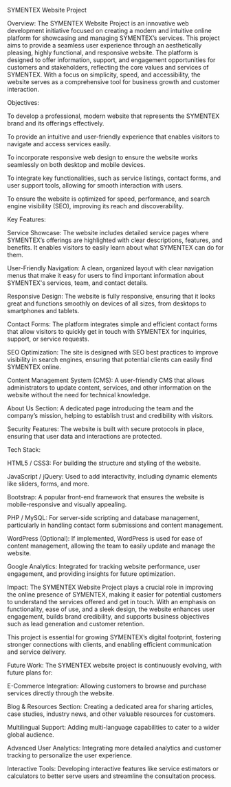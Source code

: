 SYMENTEX Website Project

Overview:
The SYMENTEX Website Project is an innovative web development initiative focused on creating a modern and intuitive online platform for showcasing and managing SYMENTEX’s services. This project aims to provide a seamless user experience through an aesthetically pleasing, highly functional, and responsive website. The platform is designed to offer information, support, and engagement opportunities for customers and stakeholders, reflecting the core values and services of SYMENTEX. With a focus on simplicity, speed, and accessibility, the website serves as a comprehensive tool for business growth and customer interaction.

Objectives:

To develop a professional, modern website that represents the SYMENTEX brand and its offerings effectively.

To provide an intuitive and user-friendly experience that enables visitors to navigate and access services easily.

To incorporate responsive web design to ensure the website works seamlessly on both desktop and mobile devices.

To integrate key functionalities, such as service listings, contact forms, and user support tools, allowing for smooth interaction with users.

To ensure the website is optimized for speed, performance, and search engine visibility (SEO), improving its reach and discoverability.

Key Features:

Service Showcase: The website includes detailed service pages where SYMENTEX’s offerings are highlighted with clear descriptions, features, and benefits. It enables visitors to easily learn about what SYMENTEX can do for them.

User-Friendly Navigation: A clean, organized layout with clear navigation menus that make it easy for users to find important information about SYMENTEX's services, team, and contact details.

Responsive Design: The website is fully responsive, ensuring that it looks great and functions smoothly on devices of all sizes, from desktops to smartphones and tablets.

Contact Forms: The platform integrates simple and efficient contact forms that allow visitors to quickly get in touch with SYMENTEX for inquiries, support, or service requests.

SEO Optimization: The site is designed with SEO best practices to improve visibility in search engines, ensuring that potential clients can easily find SYMENTEX online.

Content Management System (CMS): A user-friendly CMS that allows administrators to update content, services, and other information on the website without the need for technical knowledge.

About Us Section: A dedicated page introducing the team and the company’s mission, helping to establish trust and credibility with visitors.

Security Features: The website is built with secure protocols in place, ensuring that user data and interactions are protected.

Tech Stack:

HTML5 / CSS3: For building the structure and styling of the website.

JavaScript / jQuery: Used to add interactivity, including dynamic elements like sliders, forms, and more.

Bootstrap: A popular front-end framework that ensures the website is mobile-responsive and visually appealing.

PHP / MySQL: For server-side scripting and database management, particularly in handling contact form submissions and content management.

WordPress (Optional): If implemented, WordPress is used for ease of content management, allowing the team to easily update and manage the website.

Google Analytics: Integrated for tracking website performance, user engagement, and providing insights for future optimization.

Impact:
The SYMENTEX Website Project plays a crucial role in improving the online presence of SYMENTEX, making it easier for potential customers to understand the services offered and get in touch. With an emphasis on functionality, ease of use, and a sleek design, the website enhances user engagement, builds brand credibility, and supports business objectives such as lead generation and customer retention.

This project is essential for growing SYMENTEX’s digital footprint, fostering stronger connections with clients, and enabling efficient communication and service delivery.

Future Work:
The SYMENTEX website project is continuously evolving, with future plans for:

E-Commerce Integration: Allowing customers to browse and purchase services directly through the website.

Blog & Resources Section: Creating a dedicated area for sharing articles, case studies, industry news, and other valuable resources for customers.

Multilingual Support: Adding multi-language capabilities to cater to a wider global audience.

Advanced User Analytics: Integrating more detailed analytics and customer tracking to personalize the user experience.

Interactive Tools: Developing interactive features like service estimators or calculators to better serve users and streamline the consultation process.
